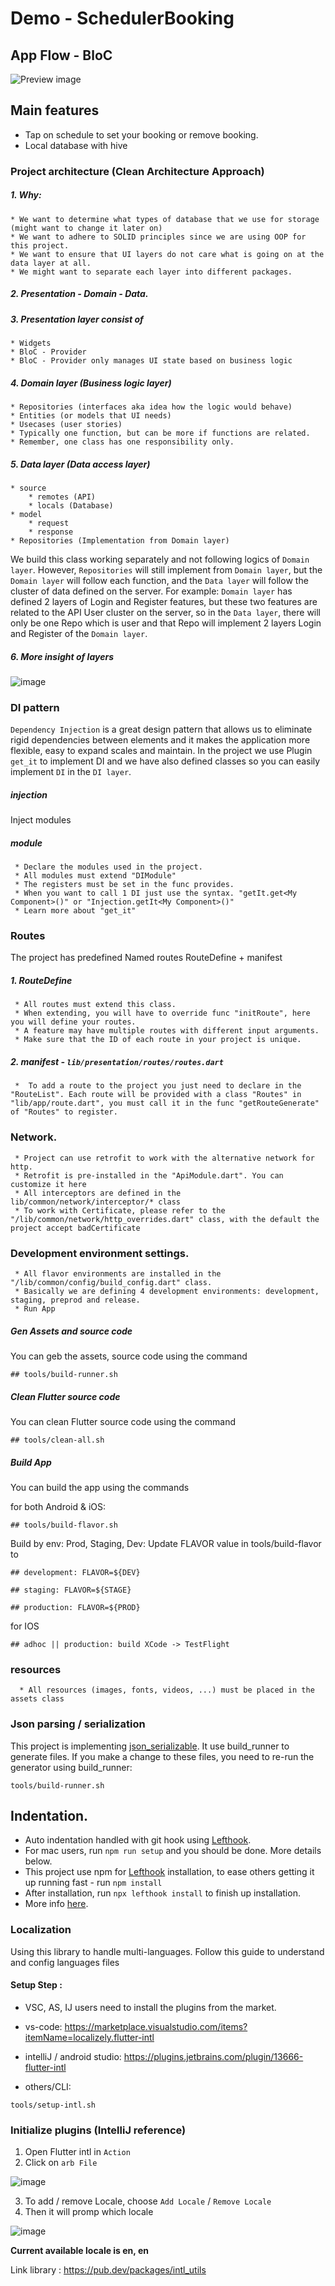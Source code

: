 # Demo - SchedulerBooking

## App Flow - BloC
![Preview image](/screenshots/app_flow.png)

## Main features

* Tap on schedule to set your booking or remove booking.
* Local database with hive

### Project architecture (Clean Architecture Approach)
##### 1. Why:
    * We want to determine what types of database that we use for storage (might want to change it later on)
    * We want to adhere to SOLID principles since we are using OOP for this project.
    * We want to ensure that UI layers do not care what is going on at the data layer at all.
    * We might want to separate each layer into different packages.
##### 2. Presentation - Domain - Data.
##### 3. Presentation layer consist of
    * Widgets
    * BloC - Provider
    * BloC - Provider only manages UI state based on business logic

##### 4. Domain layer (Business logic layer)
    * Repositories (interfaces aka idea how the logic would behave)
    * Entities (or models that UI needs)
    * Usecases (user stories)
    * Typically one function, but can be more if functions are related.
    * Remember, one class has one responsibility only.


##### 5. Data layer (Data access layer)
    * source
        * remotes (API)
        * locals (Database)
    * model
        * request
        * response
    * Repositories (Implementation from Domain layer)
We build this class working separately and not following logics of `Domain layer`. However, `Repositories` will still implement from `Domain layer`, but the `Domain layer` will follow each function, and the `Data layer` will follow the cluster of data defined on the server.
For example: `Domain layer` has defined 2 layers of Login and Register features, but these two features are related to the API User cluster on the server, so in the `Data layer`, there will only be one Repo which is user and that Repo will implement 2 layers Login and Register of the `Domain layer`.

##### 6. More insight of layers
![image](/screenshots/clean_architecture.jpeg)

### DI pattern
`Dependency Injection` is a great design pattern that allows us to eliminate rigid dependencies between elements and it makes the application more flexible, easy to expand scales and maintain.
In the project we use Plugin `get_it` to implement DI and we have also defined classes so you can easily implement `DI` in the `DI layer`.
##### injection
Inject modules
##### module
     * Declare the modules used in the project.
     * All modules must extend "DIModule"
     * The registers must be set in the func provides.
     * When you want to call 1 DI just use the syntax. "getIt.get<My Component>()" or "Injection.getIt<My Component>()"
     * Learn more about "get_it"

### Routes
The project has predefined Named routes RouteDefine + manifest
##### 1. RouteDefine
     * All routes must extend this class.
     * When extending, you will have to override func "initRoute", here you will define your routes.
     * A feature may have multiple routes with different input arguments.
     * Make sure that the ID of each route in your project is unique.
##### 2. manifest - `lib/presentation/routes/routes.dart`
     *  To add a route to the project you just need to declare in the "RouteList". Each route will be provided with a class "Routes" in "lib/app/route.dart", you must call it in the func "getRouteGenerate" of "Routes" to register.
### Network.
     * Project can use retrofit to work with the alternative network for http.
     * Retrofit is pre-installed in the "ApiModule.dart". You can customize it here
     * All interceptors are defined in the lib/common/network/interceptor/* class
     * To work with Certificate, please refer to the "/lib/common/network/http_overrides.dart" class, with the default the project accept badCertificate

### Development environment settings.
     * All flavor environments are installed in the "/lib/common/config/build_config.dart" class.
     * Basically we are defining 4 development environments: development, staging, preprod and release.
     * Run App

##### Gen Assets and source code
You can geb the assets, source code using the command

```
## tools/build-runner.sh
```

##### Clean Flutter source code
You can clean Flutter source code using the command

```
## tools/clean-all.sh
```

##### Build App
You can build the app using the commands

for both Android & iOS:
```
## tools/build-flavor.sh
```

Build by env: Prod, Staging, Dev:
Update FLAVOR value in tools/build-flavor to

```
## development: FLAVOR=${DEV}

## staging: FLAVOR=${STAGE}

## production: FLAVOR=${PROD}
```

for IOS

```
## adhoc || production: build XCode -> TestFlight
```

### resources
      * All resources (images, fonts, videos, ...) must be placed in the assets class

### Json parsing / serialization
This project is implementing [json_serializable](https://pub.dev/packages/json_serializable).
It use build_runner to generate files. If you make a change to these files, you need to re-run the generator using build_runner:
```
tools/build-runner.sh
```

## Indentation.
- Auto indentation handled with git hook using [Lefthook](https://github.com/Arkweid/lefthook).
- For mac users, run `npm run setup` and you should be done. More details below.
- This project use npm for [Lefthook](https://github.com/Arkweid/lefthook) installation, to ease others getting it up running fast - run `npm install`
- After installation, run `npx lefthook install` to finish up installation.
- More info [here](https://github.com/Arkweid/lefthook/blob/master/docs/node.md).

### Localization
Using this library to handle multi-languages. Follow this guide to understand and config languages files

#### Setup Step :

* VSC, AS, IJ users need to install the plugins from the market.
* vs-code: https://marketplace.visualstudio.com/items?itemName=localizely.flutter-intl
* intelliJ / android studio: https://plugins.jetbrains.com/plugin/13666-flutter-intl

* others/CLI:
```
tools/setup-intl.sh
```

### Initialize plugins (IntelliJ reference)
1. Open Flutter intl in `Action`
2. Click on `arb File`

![image](/screenshots/intl_prompt.png)

3. To add / remove Locale, choose `Add Locale` / `Remove Locale`
4. Then it will promp which locale

![image](/screenshots/intl_add_locale.png)

**Current available locale is en, en**


Link library : https://pub.dev/packages/intl_utils
